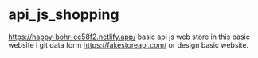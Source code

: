 # api_js_shopping
https://happy-bohr-cc58f2.netlify.app/
basic api js web store
in this basic website i git data form https://fakestoreapi.com/  or design basic website.  

